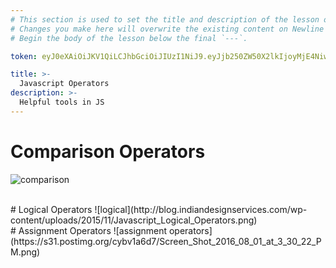 ```yaml
---
# This section is used to set the title and description of the lesson on Newline. Do not edit `token`.
# Changes you make here will overwrite the existing content on Newline when synced via Github.
# Begin the body of the lesson below the final `---`.

token: eyJ0eXAiOiJKV1QiLCJhbGciOiJIUzI1NiJ9.eyJjb250ZW50X2lkIjoyMjE4NiwiY29udGVudF90eXBlIjoiTGVzc29uIn0.g1TJ1oKfpAtsWxVMIvjCELysTrLl6w3ji9WTQ-SC6w0

title: >-
  Javascript Operators
description: >-
  Helpful tools in JS
---
```

# Comparison Operators
![comparison](http://apprize.info/javascript/20lessons/20lessons.files/image041.jpg)

<br>
# Logical Operators
![logical](http://blog.indiandesignservices.com/wp-content/uploads/2015/11/Javascript_Logical_Operators.png)

<br>
# Assignment Operators
![assignment operators](https://s31.postimg.org/cybv1a6d7/Screen_Shot_2016_08_01_at_3_30_22_PM.png)
